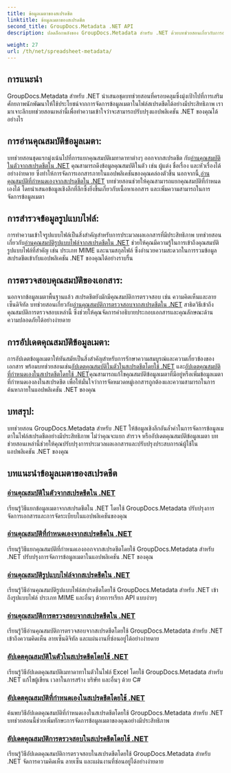 ```yaml
---
title: ข้อมูลเมตาของสเปรดชีต
linktitle: ข้อมูลเมตาของสเปรดชีต
second_title: GroupDocs.Metadata .NET API
description: ปลดล็อกพลังของ GroupDocs.Metadata สำหรับ .NET ด้วยบทช่วยสอนเกี่ยวกับการอ่านและการอัปเดตคุณสมบัติสเปรดชีต ยกระดับการจัดการข้อมูลเมตาในแอปพลิเคชัน .NET ของคุณ

weight: 27
url: /th/net/spreadsheet-metadata/
---
```

## การแนะนำ

GroupDocs.Metadata สำหรับ .NET นำเสนอชุดบทช่วยสอนที่ครอบคลุมซึ่งมุ่งเป้าไปที่การเสริมศักยภาพนักพัฒนาให้ใช้ประโยชน์จากการจัดการข้อมูลเมตาในไฟล์สเปรดชีตได้อย่างมีประสิทธิภาพ เรามาเจาะลึกบทช่วยสอนเหล่านี้เพื่อทำความเข้าใจว่าจะสามารถปรับปรุงแอปพลิเคชัน .NET ของคุณได้อย่างไร

## การอ่านคุณสมบัติข้อมูลเมตา:
บทช่วยสอนชุดแรกมุ่งเน้นไปที่การแยกคุณสมบัติเมทาดาทาต่างๆ ออกจากสเปรดชีต กับ[อ่านคุณสมบัติในตัวจากสเปรดชีตใน .NET](./read-built-in-properties-spreadsheets/) คุณสามารถดึงข้อมูลคุณสมบัติในตัว เช่น ผู้แต่ง ชื่อเรื่อง และหัวเรื่องได้อย่างง่ายดาย ซึ่งทำให้การจัดการเอกสารภายในแอปพลิเคชันของคุณคล่องตัวขึ้น นอกจากนี้,[อ่านคุณสมบัติที่กำหนดเองจากสเปรดชีตใน .NET](./read-custom-properties-spreadsheets/) บทช่วยสอนช่วยให้คุณสามารถแยกคุณสมบัติที่กำหนดเองได้ โดยนำเสนอข้อมูลเชิงลึกที่ลึกซึ้งยิ่งขึ้นเกี่ยวกับเนื้อหาเอกสาร และเพิ่มความสามารถในการจัดการข้อมูลเมตา

## การสำรวจข้อมูลรูปแบบไฟล์:
 การทำความเข้าใจรูปแบบไฟล์เป็นสิ่งสำคัญสำหรับการประมวลผลเอกสารที่มีประสิทธิภาพ บทช่วยสอนเกี่ยวกับ[อ่านคุณสมบัติรูปแบบไฟล์จากสเปรดชีตใน .NET](./read-file-format-properties-spreadsheets/) ช่วยให้คุณมีความรู้ในการเข้าถึงคุณสมบัติรูปแบบไฟล์ที่สำคัญ เช่น ประเภท MIME และนามสกุลไฟล์ ซึ่งอำนวยความสะดวกในการรวมข้อมูลสเปรดชีตเข้ากับแอปพลิเคชัน .NET ของคุณได้อย่างราบรื่น

## การตรวจสอบคุณสมบัติของเอกสาร:
นอกจากข้อมูลเมตาพื้นฐานแล้ว สเปรดชีตยังมักมีคุณสมบัติการตรวจสอบ เช่น ความคิดเห็นและลายเซ็นดิจิทัล บทช่วยสอนเกี่ยวกับ[อ่านคุณสมบัติการตรวจสอบจากสเปรดชีตใน .NET](./read-inspection-properties-spreadsheets/) สาธิตวิธีเข้าถึงคุณสมบัติการตรวจสอบเหล่านี้ ซึ่งช่วยให้คุณจัดการคำอธิบายประกอบเอกสารและคุณลักษณะด้านความปลอดภัยได้อย่างง่ายดาย

## การอัปเดตคุณสมบัติข้อมูลเมตา:
 การอัปเดตข้อมูลเมตาให้ทันสมัยเป็นสิ่งสำคัญสำหรับการรักษาความสมบูรณ์และความเกี่ยวข้องของเอกสาร พร้อมบทช่วยสอนเช่น[อัปเดตคุณสมบัติในตัวในสเปรดชีตโดยใช้ .NET](./update-built-in-properties-spreadsheets/) และ[อัปเดตคุณสมบัติที่กำหนดเองในสเปรดชีตโดยใช้ .NET](./update-custom-properties-spreadsheets/)คุณสามารถแก้ไขคุณสมบัติข้อมูลเมตาที่มีอยู่หรือเพิ่มข้อมูลเมตาที่กำหนดเองลงในสเปรดชีต เพื่อให้มั่นใจว่าการจัดหมวดหมู่เอกสารถูกต้องและความสามารถในการค้นหาภายในแอปพลิเคชัน .NET ของคุณ

## บทสรุป:
บทช่วยสอน GroupDocs.Metadata สำหรับ .NET ให้ข้อมูลเชิงลึกอันล้ำค่าในการจัดการข้อมูลเมตาในไฟล์สเปรดชีตอย่างมีประสิทธิภาพ ไม่ว่าคุณจะแยก สำรวจ หรืออัปเดตคุณสมบัติข้อมูลเมตา บทช่วยสอนเหล่านี้ช่วยให้คุณปรับปรุงการประมวลผลเอกสารและปรับปรุงประสบการณ์ผู้ใช้ในแอปพลิเคชัน .NET ของคุณ

## บทแนะนำข้อมูลเมตาของสเปรดชีต
### [อ่านคุณสมบัติในตัวจากสเปรดชีตใน .NET](./read-built-in-properties-spreadsheets/)
เรียนรู้วิธีแยกข้อมูลเมตาจากสเปรดชีตใน .NET โดยใช้ GroupDocs.Metadata ปรับปรุงการจัดการเอกสารและการจัดระเบียบในแอปพลิเคชันของคุณ
### [อ่านคุณสมบัติที่กำหนดเองจากสเปรดชีตใน .NET](./read-custom-properties-spreadsheets/)
เรียนรู้วิธีแยกคุณสมบัติที่กำหนดเองออกจากสเปรดชีตโดยใช้ GroupDocs.Metadata สำหรับ .NET ปรับปรุงการจัดการข้อมูลเมตาในแอปพลิเคชัน .NET ของคุณ
### [อ่านคุณสมบัติรูปแบบไฟล์จากสเปรดชีตใน .NET](./read-file-format-properties-spreadsheets/)
เรียนรู้วิธีอ่านคุณสมบัติรูปแบบไฟล์สเปรดชีตโดยใช้ GroupDocs.Metadata สำหรับ .NET เข้าถึงรูปแบบไฟล์ ประเภท MIME และอื่นๆ ด้วยการเรียก API แบบง่ายๆ
### [อ่านคุณสมบัติการตรวจสอบจากสเปรดชีตใน .NET](./read-inspection-properties-spreadsheets/)
เรียนรู้วิธีอ่านคุณสมบัติการตรวจสอบจากสเปรดชีตโดยใช้ GroupDocs.Metadata สำหรับ .NET เข้าถึงความคิดเห็น ลายเซ็นดิจิทัล และแผ่นงานที่ซ่อนอยู่ได้อย่างง่ายดาย
### [อัปเดตคุณสมบัติในตัวในสเปรดชีตโดยใช้ .NET](./update-built-in-properties-spreadsheets/)
เรียนรู้วิธีอัปเดตคุณสมบัติเมทาดาทาในตัวในไฟล์ Excel โดยใช้ GroupDocs.Metadata สำหรับ .NET แก้ไขผู้เขียน เวลาในการสร้าง บริษัท และอื่นๆ ด้วย C#
### [อัปเดตคุณสมบัติที่กำหนดเองในสเปรดชีตโดยใช้ .NET](./update-custom-properties-spreadsheets/)
ค้นพบวิธีอัปเดตคุณสมบัติที่กำหนดเองในสเปรดชีตโดยใช้ GroupDocs.Metadata สำหรับ .NET บทช่วยสอนนี้ช่วยเพิ่มทักษะการจัดการข้อมูลเมตาของคุณอย่างมีประสิทธิภาพ
### [อัปเดตคุณสมบัติการตรวจสอบในสเปรดชีตโดยใช้ .NET](./update-inspection-properties-spreadsheets/)
เรียนรู้วิธีอัปเดตคุณสมบัติการตรวจสอบในสเปรดชีตโดยใช้ GroupDocs.Metadata สำหรับ .NET จัดการความคิดเห็น ลายเซ็น และแผ่นงานที่ซ่อนอยู่ได้อย่างง่ายดาย